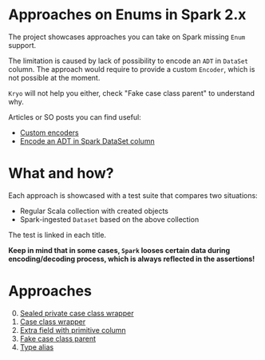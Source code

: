 # Approaches on Enums in Spark 2.x
The project showcases approaches you can take on Spark missing `Enum` support. 

The limitation is caused by lack of possibility to encode an `ADT` in `DataSet` column.
The approach would require to provide a custom `Encoder`, which is not possible at the moment.

`Kryo` will not help you either, check "Fake case class parent" to understand why. 

Articles or SO posts you can find useful:
 - [Custom encoders](https://stackoverflow.com/a/39442829/1549135)
 - [Encode an ADT in Spark DataSet column](https://stackoverflow.com/a/41082540/1549135)
 
# What and how?

Each approach is showcased with a test suite that compares two situations:
 - Regular Scala collection with created objects
 - Spark-ingested `Dataset` based on the above collection
 
The test is linked in each title.
 
**Keep in mind that in some cases, `Spark` looses certain data during encoding/decoding process,
which is always reflected in the assertions!**

# Approaches

0. [Sealed private case class wrapper](0caseclass.md)
1. [Case class wrapper](1caseclass.md) 
2. [Extra field with primitive column](2extrafield.md) 
3. [Fake case class parent](3hacky.md) 
4. [Type alias](4typealias.md) 
